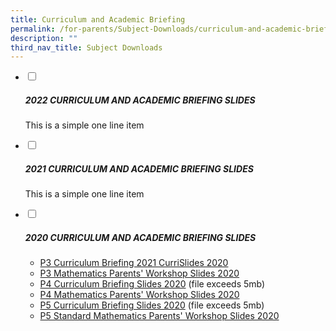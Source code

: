 ```yaml
---
title: Curriculum and Academic Briefing
permalink: /for-parents/Subject-Downloads/curriculum-and-academic-briefing/
description: ""
third_nav_title: Subject Downloads
---
```

<ul class="jekyllcodex_accordion">
  <li>
    <input type="checkbox" id="accordion1">
    <label for="accordion1"><h5>2022 CURRICULUM AND ACADEMIC BRIEFING SLIDES</h5></label>
    <div>
      <p>This is a simple one line item</p>
    </div>
	</li>
	<li>
    <input type="checkbox" id="accordion2">
    <label for="accordion2"><h5>2021 CURRICULUM AND ACADEMIC BRIEFING SLIDES</h5></label>
    <div>
      <p>This is a simple one line item</p>
    </div>
	</li>
	<li>
    <input type="checkbox" id="accordion3">
		<label for="accordion3"><h5>2020 CURRICULUM AND ACADEMIC BRIEFING SLIDES</h5></label>
    <div>
      <ul>
<li><a href="/files/P3%20CURRICULUM%20BRIEFING%202020%20HANDOUT.pdf" target="_blank" rel="noopener">P3 Curriculum Briefing 2021 CurriSlides 2020</a></li>
<li><a href="/files/2020%20P3%20Mathematics%20Parents%20Workshop%20Handout.pdf" target="_blank" rel="noopener">P3 Mathematics Parents' Workshop Slides 2020</a></li>
<li><a href="insertfilehere" target="_blank" rel="noopener">P4 Curriculum Briefing Slides 2020</a> (file exceeds 5mb)</li>
<li><a href="/files/P4%20Mathematics%20Parents%20Workshop%202020%20Handout.pdf" target="_blank" rel="noopener">P4 Mathematics Parents' Workshop Slides 2020</a></li>
<li><a href="insertfilehere" target="">P5 Curriculum Briefing Slides 2020</a> (file exceeds 5mb)</li>
<li><a href="/files/P5%20Standard%20Mathematics%20Parents'%20Workshop%202020%20Handout.pdf" target="">P5 Standard Mathematics Parents' Workshop Slides 2020</a></li>
</ul>
    </div>
	</li>
</ul>
